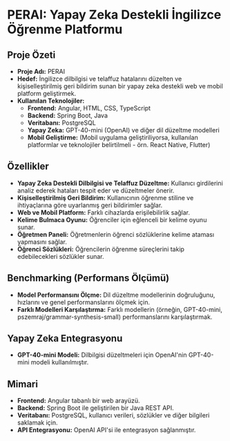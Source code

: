 # PERAI: Yapay Zeka Destekli İngilizce Öğrenme Platformu

## Proje Özeti

*   **Proje Adı:** PERAI
*   **Hedef:** İngilizce dilbilgisi ve telaffuz hatalarını düzelten ve kişiselleştirilmiş geri bildirim sunan bir yapay zeka destekli web ve mobil platform geliştirmek.
*   **Kullanılan Teknolojiler:**
    *   **Frontend:** Angular, HTML, CSS, TypeScript
    *   **Backend:** Spring Boot, Java
    *   **Veritabanı:** PostgreSQL
    *   **Yapay Zeka:** GPT-40-mini (OpenAI) ve diğer dil düzeltme modelleri
    *   **Mobil Geliştirme:** (Mobil uygulama geliştiriliyorsa, kullanılan platformlar ve teknolojiler belirtilmeli - örn. React Native, Flutter)

## Özellikler

*   **Yapay Zeka Destekli Dilbilgisi ve Telaffuz Düzeltme:** Kullanıcı girdilerini analiz ederek hataları tespit eder ve düzeltmeler önerir.
*   **Kişiselleştirilmiş Geri Bildirim:** Kullanıcının öğrenme stiline ve ihtiyaçlarına göre uyarlanmış geri bildirimler sağlar.
*   **Web ve Mobil Platform:** Farklı cihazlarda erişilebilirlik sağlar.
*   **Kelime Bulmaca Oyunu:** Öğrenciler için eğlenceli bir kelime oyunu sunar.
*   **Öğretmen Paneli:** Öğretmenlerin öğrenci sözlüklerine kelime ataması yapmasını sağlar.
*   **Öğrenci Sözlükleri:** Öğrencilerin öğrenme süreçlerini takip edebilecekleri sözlükler sunar.

## Benchmarking (Performans Ölçümü)

*   **Model Performansını Ölçme:** Dil düzeltme modellerinin doğruluğunu, hızlarını ve genel performanslarını ölçmek için.
*   **Farklı Modelleri Karşılaştırma:** Farklı modellerin (örneğin, GPT-40-mini, pszemraj/grammar-synthesis-small) performanslarını karşılaştırmak.

## Yapay Zeka Entegrasyonu

*   **GPT-40-mini Modeli:** Dilbilgisi düzeltmeleri için OpenAI'nin GPT-40-mini modeli kullanılmıştır.

## Mimari

*   **Frontend:** Angular tabanlı bir web arayüzü.
*   **Backend:** Spring Boot ile geliştirilen bir Java REST API.
*   **Veritabanı:** PostgreSQL, kullanıcı verileri, sözlükler ve diğer bilgileri saklamak için.
*   **API Entegrasyonu:** OpenAI API'si ile entegrasyon sağlanmıştır.